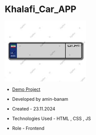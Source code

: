 # Khalafi_Car_APP

![viewfinal](pelak.jfif)

- [Demo Project]()

- Developed by amin-banam

- Created - 23.11.2024

- Technologies Used - HTML , CSS , JS

- Role - Frontend
